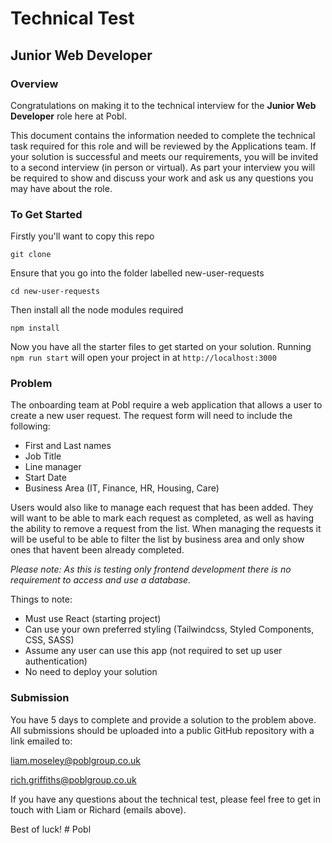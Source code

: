 # Technical Test
## Junior Web Developer 

### Overview
Congratulations on making it to the technical interview for the **Junior Web Developer** role here at Pobl. 

This document contains the information needed to complete the technical task required for this role and will be reviewed by the Applications team. If your solution is successful and meets our requirements, you will be invited to a second interview (in person or virtual). As part your interview you will be required to show and discuss your work and ask us any questions you may have about the role.

### To Get Started
Firstly you'll want to copy this repo

`git clone`

Ensure that you go into the folder labelled new-user-requests 

`cd new-user-requests`

Then install all the node modules required

`npm install`

Now you have all the starter files to get started on your solution. Running `npm run start` will open your project in at `http://localhost:3000`

### Problem
The onboarding team at Pobl require a web application that allows a user to create a new user request. The request form will need to include the following:
* First and Last names
* Job Title
* Line manager
* Start Date
* Business Area (IT, Finance, HR, Housing, Care) 

Users would also like to manage each request that has been added. They will want to be able to mark each request as completed, as well as having the ability to remove a request from the list. When managing the requests it will be useful to be able to filter the list by business area and only show ones that havent been already completed.

*Please note: As this is testing only frontend development there is no requirement to access and use a database.*

Things to note:
*	Must use React (starting project)
*	Can use your own preferred styling (Tailwindcss, Styled Components, CSS, SASS) 
*	Assume any user can use this app (not required to set up user authentication)
*	No need to deploy your solution

### Submission
You have 5 days to complete and provide a solution to the problem above. All submissions should be uploaded into a public GitHub repository with a link emailed to:

liam.moseley@poblgroup.co.uk

rich.griffiths@poblgroup.co.uk

If you have any questions about the technical test, please feel free to get in touch with Liam or Richard (emails above).

Best of luck! 
#   P o b l  
 
